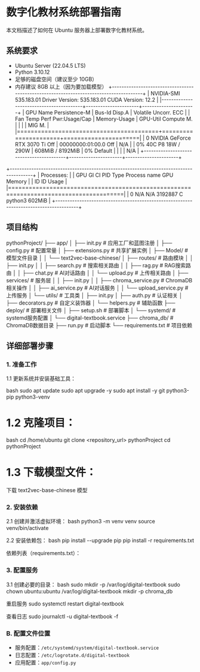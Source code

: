 # 数字化教材系统部署指南

本文档描述了如何在 Ubuntu 服务器上部署数字化教材系统。

## 系统要求

- Ubuntu Server (22.04.5 LTS)
- Python 3.10.12
- 足够的磁盘空间（建议至少 10GB）
- 内存建议 8GB 以上（因为要加载模型）
+---------------------------------------------------------------------------------------+
| NVIDIA-SMI 535.183.01             Driver Version: 535.183.01   CUDA Version: 12.2     |
|-----------------------------------------+----------------------+----------------------+
| GPU  Name                 Persistence-M | Bus-Id        Disp.A | Volatile Uncorr. ECC |
| Fan  Temp   Perf          Pwr:Usage/Cap |         Memory-Usage | GPU-Util  Compute M. |
|                                         |                      |               MIG M. |
|=========================================+======================+======================|
|   0  NVIDIA GeForce RTX 3070 Ti     Off | 00000000:01:00.0 Off |                  N/A |
|  0%   40C    P8              18W / 290W |    608MiB /  8192MiB |      0%      Default |
|                                         |                      |                  N/A |
+-----------------------------------------+----------------------+----------------------+
                                                                                         
+---------------------------------------------------------------------------------------+
| Processes:                                                                            |
|  GPU   GI   CI        PID   Type   Process name                            GPU Memory |
|        ID   ID                                                             Usage      |
|=======================================================================================|
|    0   N/A  N/A   3192887      C   python3                                     602MiB |
+---------------------------------------------------------------------------------------+

## 项目结构
pythonProject/
├── app/
│ ├── init.py # 应用工厂和蓝图注册
│ ├── config.py # 配置常量
│ ├── extensions.py # 共享扩展实例
│ ├── Model/ # 模型文件目录
│ │ └── text2vec-base-chinese/
│ ├── routes/ # 路由模块
│ │ ├── init.py
│ │ ├── search.py # 搜索相关路由
│ │ ├── rag.py # RAG搜索路由
│ │ ├── chat.py # AI对话路由
│ │ └── upload.py # 上传相关路由
│ ├── services/ # 服务层
│ │ ├── init.py
│ │ ├── chroma_service.py # ChromaDB相关操作
│ │ ├── ai_service.py # AI对话服务
│ │ └── upload_service.py # 上传服务
│ └── utils/ # 工具类
│ ├── init.py
│ ├── auth.py # 认证相关
│ ├── decorators.py # 自定义装饰器
│ └── helpers.py # 辅助函数
├── deploy/ # 部署相关文件
│ ├── setup.sh # 部署脚本
│ └── systemd/ # systemd服务配置
│ └── digital-textbook.service
├── chroma_db/ # ChromaDB数据目录
├── run.py # 启动脚本
└── requirements.txt # 项目依赖

## 详细部署步骤

### 1. 准备工作

1.1 更新系统并安装基础工具：

bash
sudo apt update
sudo apt upgrade -y
sudo apt install -y git python3-pip python3-venv

# 1.2 克隆项目：

bash
cd /home/ubuntu
git clone <repository_url> pythonProject
cd pythonProject

# 1.3 下载模型文件：
下载 text2vec-base-chinese 模型

### 2. 安装依赖

2.1 创建并激活虚拟环境：
bash
python3 -m venv venv
source venv/bin/activate

2.2 安装依赖包：
bash
pip install --upgrade pip
pip install -r requirements.txt

依赖列表（requirements.txt）：

### 3. 配置服务

3.1 创建必要的目录：
bash
sudo mkdir -p /var/log/digital-textbook
sudo chown ubuntu:ubuntu /var/log/digital-textbook
mkdir -p chroma_db

重启服务
sudo systemctl restart digital-textbook

查看日志
sudo journalctl -u digital-textbook -f

### B. 配置文件位置

- 服务配置：`/etc/systemd/system/digital-textbook.service`
- 日志配置：`/etc/logrotate.d/digital-textbook`
- 应用配置：`app/config.py`